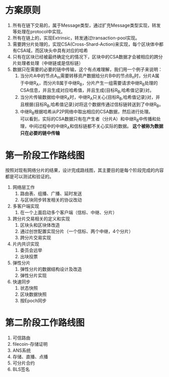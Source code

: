 

# 方案原则
1. 所有在链下交易的，属于Message类型，通过扩充Message类型实现，转发等处理在protocol中实现。
2. 所有在链上的，实现Extrinsic，转发通过transaction-pool实现。
3. 需要跨分片处理的，实现CSA(Cross-Shard-Action)来实现，每个区块体中都有CSA域，而区块头中具有对应的哈希
4. 只有在区块已经被最终确定化的情况下，区块中的CSA数据才会被相应的跨分片处理者处理（中继链或是信标链）
5. 数据只在需要的必要的链中传输，这个有点难理解，我们用一个例子来说明：
   1. 当分片A中的节点A<sub>m</sub>需要转移资产数据给分片B中的节点B<sub>n</sub>时，分片A属于中继R<sub>A</sub>，而分片B属于中继R<sub>B</sub>，分片产生一组需要请求中继R<sub>B</sub>处理的CSA信息，并且生成对应哈希值，并且生成{目标R<sub>B</sub>,哈希值记录}对。 
   2. 当分片传输数据给中继R<sub>A</sub>时，中继R<sub>A</sub>只关心{目标R<sub>B</sub>,哈希值记录}对，并且根据{目标R<sub>B</sub>,哈希值记录}对将这个数据传通过信标链转送到了中继R<sub>B</sub>。
   3. 中继R<sub>B</sub>根据哈希从P2P网络中取出相应的CSA数据，然后进行处理。  
   可以看到，实际的CSA数据只有在产生者（分片A）和中继R<sub>B</sub>中传播和处理，中间过程中的中继R<sub>A</sub>和信标链都不关心实际的数据。 
   **这个被称为数据只在必要的链中传输**


# 第一阶段工作路线图
按照对现有网络分片的结果，设计完成路线图，其主要目的是每个阶段完成的内容都是可以测试和验证的。
1. 网络层工作
   1. 路由表、组播、广播、延时发送
   2. 与区块同步转发相关的协议改动
2. 多客户端实现
   1. 在一个上面启动多个客户端（信标、中继、分片）
4. 跨分片交易相关的定义和实现
   1. 区块头和区块体改造
   2. 通过创世配置实现分片（一个信标、两个中继，4个分片）
   3. 跨分片交易实现
3. 片内共识实现
   1. 委员会远举
   2. 出块投票
5. 弹性分片
   1. 弹性分片的数据结构设计及改造
   2. 弹性分片实现
6. 快速同步
   1. 状态快照
   2. 区块数据快照
   3. 按Epoch同步

# 第二阶段工作路线图
1. 可信路由
2. filecoin-存储证明
3. ANS系统
4. 存储、直播、点播
5. 可分片合约
6. BLS签名